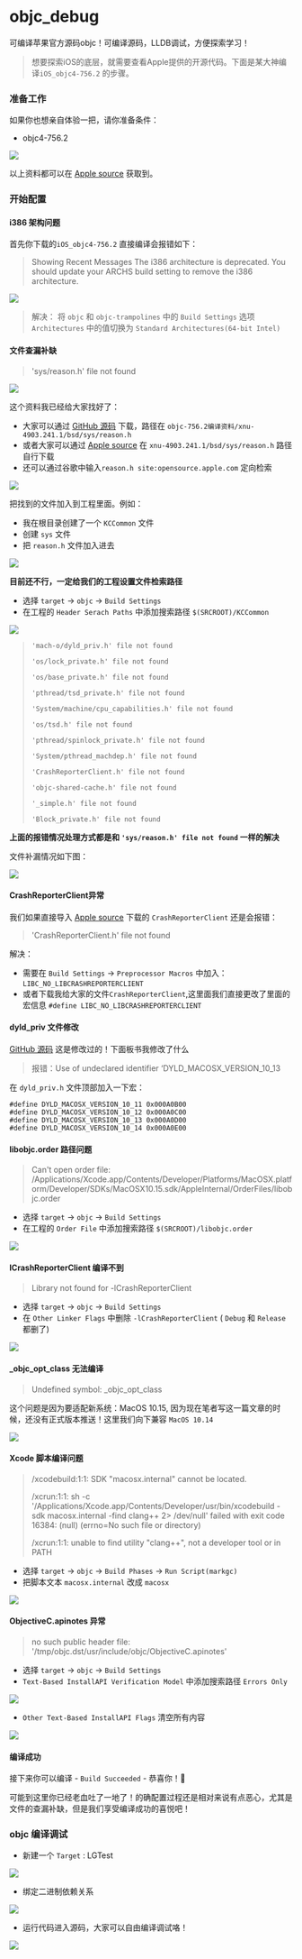 # objc_debug
可编译苹果官方源码objc！可编译源码，LLDB调试，方便探索学习！


> 想要探索iOS的底层，就需要查看Apple提供的开源代码。下面是某大神编译`iOS_objc4-756.2` 的步骤。

### 准备工作

如果你也想亲自体验一把，请你准备条件：

* objc4-756.2

![](https://user-gold-cdn.xitu.io/2019/10/8/16dab6bf541f33a7?w=1224&h=450&f=png&s=74063)

以上资料都可以在 [Apple source](https://opensource.apple.com) 获取到。

### 开始配置

#### i386 架构问题

首先你下载的`iOS_objc4-756.2` 直接编译会报错如下：

> Showing Recent Messages
The i386 architecture is deprecated. You should update your ARCHS build setting to remove the i386 architecture.

![](https://user-gold-cdn.xitu.io/2019/10/8/16dab70482537e3d?w=2080&h=1300&f=png&s=1205964)

> 解决： 将 `objc` 和 `objc-trampolines` 中的 `Build Settings` 选项 `Architectures` 中的值切换为 `Standard Architectures(64-bit Intel)`

#### 文件查漏补缺

> 'sys/reason.h' file not found

![](https://user-gold-cdn.xitu.io/2019/10/8/16dab76947e1eee8?w=2434&h=982&f=png&s=1035826)

这个资料我已经给大家找好了：
* 大家可以通过 [GitHub 源码](https://github.com/LGCooci/objc_debug/tree/master) 下载，路径在 `objc-756.2编译资料/xnu-4903.241.1/bsd/sys/reason.h`
* 或者大家可以通过 [Apple source](https://opensource.apple.com) 在 `xnu-4903.241.1/bsd/sys/reason.h` 路径自行下载
* 还可以通过谷歌中输入`reason.h site:opensource.apple.com` 定向检索

![](https://user-gold-cdn.xitu.io/2019/10/8/16dab793355fc0fe?w=1104&h=508&f=png&s=123244)

把找到的文件加入到工程里面。例如：
* 我在根目录创建了一个 `KCCommon` 文件
* 创建 `sys` 文件
* 把 `reason.h` 文件加入进去

![](https://user-gold-cdn.xitu.io/2019/10/8/16dab7ec1bd04c18?w=1238&h=220&f=png&s=39160)

**目前还不行，一定给我们的工程设置文件检索路径**

* 选择 `target` -> `objc` -> `Build Settings` 
* 在工程的 `Header Serach Paths` 中添加搜索路径 `$(SRCROOT)/KCCommon`


![](https://user-gold-cdn.xitu.io/2019/10/8/16dab836d6f6d070?w=1850&h=590&f=png&s=252988)

> `'mach-o/dyld_priv.h' file not found`
>
> `'os/lock_private.h' file not found`
>
> `'os/base_private.h' file not found`
>
> `'pthread/tsd_private.h' file not found`
>
> `'System/machine/cpu_capabilities.h' file not found`
>
> `'os/tsd.h' file not found`
>
> `'pthread/spinlock_private.h' file not found`
>
> `'System/pthread_machdep.h' file not found`
>
> `'CrashReporterClient.h' file not found`
>
> `'objc-shared-cache.h' file not found`
>
> `'_simple.h' file not found`
>
> `'Block_private.h' file not found`

**上面的报错情况处理方式都是和 `'sys/reason.h' file not found` 一样的解决**

文件补漏情况如下图：

![](https://user-gold-cdn.xitu.io/2019/10/8/16dab8ec2630593d?w=1246&h=350&f=png&s=80779)

#### CrashReporterClient异常

我们如果直接导入 [Apple source](https://opensource.apple.com) 下载的 `CrashReporterClient` 还是会报错：

> 'CrashReporterClient.h' file not found

解决：
* 需要在 `Build Settings` -> `Preprocessor Macros` 中加入：`LIBC_NO_LIBCRASHREPORTERCLIENT`
* 或者下载我给大家的文件`CrashReporterClient`,这里面我们直接更改了里面的宏信息 `#define LIBC_NO_LIBCRASHREPORTERCLIENT`

#### dyld_priv 文件修改

[GitHub 源码](https://github.com/LGCooci/objc_debug/tree/master) 这是修改过的！下面板书我修改了什么

> 报错：Use of undeclared identifier ‘DYLD_MACOSX_VERSION_10_13

在 `dyld_priv.h` 文件顶部加入一下宏：

```objc
#define DYLD_MACOSX_VERSION_10_11 0x000A0B00
#define DYLD_MACOSX_VERSION_10_12 0x000A0C00
#define DYLD_MACOSX_VERSION_10_13 0x000A0D00
#define DYLD_MACOSX_VERSION_10_14 0x000A0E00
```

#### libobjc.order 路径问题

> Can't open order file: /Applications/Xcode.app/Contents/Developer/Platforms/MacOSX.platform/Developer/SDKs/MacOSX10.15.sdk/AppleInternal/OrderFiles/libobjc.order

* 选择 `target` -> `objc` -> `Build Settings` 
* 在工程的 `Order File` 中添加搜索路径 `$(SRCROOT)/libobjc.order`

![](https://user-gold-cdn.xitu.io/2019/10/8/16dab99438d1b577?w=2018&h=658&f=png&s=196711)

#### lCrashReporterClient 编译不到

> Library not found for -lCrashReporterClient

* 选择 `target` -> `objc` -> `Build Settings` 
* 在 `Other Linker Flags` 中删除 `-lCrashReporterClient` ( `Debug` 和 `Release` 都删了)

![](https://user-gold-cdn.xitu.io/2019/10/8/16dab9d3b5f80494?w=2030&h=1034&f=png&s=353867)

#### _objc_opt_class 无法编译

> Undefined symbol: _objc_opt_class

这个问题是因为要适配新系统：MacOS 10.15, 因为现在笔者写这一篇文章的时候，还没有正式版本推送！这里我们向下兼容 `MacOS 10.14`

![](https://user-gold-cdn.xitu.io/2019/10/8/16daba101baf48d7?w=1396&h=420&f=png&s=150495)

#### Xcode 脚本编译问题

> /xcodebuild:1:1: SDK "macosx.internal" cannot be located.
>
> /xcrun:1:1: sh -c '/Applications/Xcode.app/Contents/Developer/usr/bin/xcodebuild -sdk macosx.internal -find clang++ 2> /dev/null' failed with exit code 16384: (null) (errno=No such file or directory)
>
> /xcrun:1:1: unable to find utility "clang++", not a developer tool or in PATH

* 选择 `target` -> `objc` -> `Build Phases` -> `Run Script(markgc)` 
* 把脚本文本 `macosx.internal` 改成 `macosx`

![](https://user-gold-cdn.xitu.io/2019/10/8/16daba2984bb3f4b?w=2026&h=958&f=png&s=184542)


#### ObjectiveC.apinotes 异常

> no such public header file: '/tmp/objc.dst/usr/include/objc/ObjectiveC.apinotes'


* 选择 `target` -> `objc` -> `Build Settings` 
* `Text-Based InstallAPI Verification Model` 中添加搜索路径 `Errors Only`

![](https://user-gold-cdn.xitu.io/2019/10/8/16daba631013f6cf?w=1912&h=794&f=png&s=356492)

* `Other Text-Based InstallAPI Flags` 清空所有内容

![](https://user-gold-cdn.xitu.io/2019/10/8/16daba80f1e4b516?w=1908&h=790&f=png&s=194094)

#### 编译成功

接下来你可以编译 - `Build Succeeded` - 恭喜你！💐

可能到这里你已经老血吐了一地了！的确配置过程还是相对来说有点恶心，尤其是文件的查漏补缺，但是我们享受编译成功的喜悦吧！

### objc 编译调试

* 新建一个 `Target` : LGTest

![](https://user-gold-cdn.xitu.io/2019/10/8/16dabbc0c98ecf8d?w=1428&h=1042&f=png&s=310295)

* 绑定二进制依赖关系

![](https://user-gold-cdn.xitu.io/2019/10/8/16dabbdc087116ed?w=1866&h=800&f=png&s=75281)

* 运行代码进入源码，大家可以自由编译调试咯！

![](https://user-gold-cdn.xitu.io/2019/10/8/16dabbb3da06cc9d?w=2806&h=660&f=png&s=737329)


